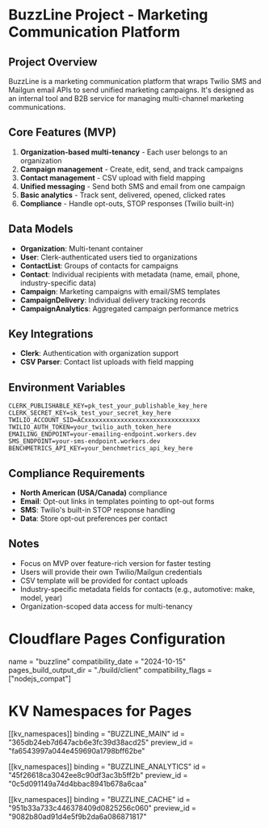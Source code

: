 # BuzzLine Project - Marketing Communication Platform

## Project Overview
BuzzLine is a marketing communication platform that wraps Twilio SMS and Mailgun email APIs to send unified marketing campaigns. It's designed as an internal tool and B2B service for managing multi-channel marketing communications.

## Core Features (MVP)
1. **Organization-based multi-tenancy** - Each user belongs to an organization
2. **Campaign management** - Create, edit, send, and track campaigns
3. **Contact management** - CSV upload with field mapping
4. **Unified messaging** - Send both SMS and email from one campaign
5. **Basic analytics** - Track sent, delivered, opened, clicked rates
6. **Compliance** - Handle opt-outs, STOP responses (Twilio built-in)

## Data Models
- **Organization**: Multi-tenant container
- **User**: Clerk-authenticated users tied to organizations
- **ContactList**: Groups of contacts for campaigns
- **Contact**: Individual recipients with metadata (name, email, phone, industry-specific data)
- **Campaign**: Marketing campaigns with email/SMS templates
- **CampaignDelivery**: Individual delivery tracking records
- **CampaignAnalytics**: Aggregated campaign performance metrics

## Key Integrations
- **Clerk**: Authentication with organization support
- **CSV Parser**: Contact list uploads with field mapping

## Environment Variables
```
CLERK_PUBLISHABLE_KEY=pk_test_your_publishable_key_here
CLERK_SECRET_KEY=sk_test_your_secret_key_here
TWILIO_ACCOUNT_SID=ACxxxxxxxxxxxxxxxxxxxxxxxxxxxxxxxx
TWILIO_AUTH_TOKEN=your_twilio_auth_token_here
EMAILING_ENDPOINT=your-emailing-endpoint.workers.dev
SMS_ENDPOINT=your-sms-endpoint.workers.dev
BENCHMETRICS_API_KEY=your_benchmetrics_api_key_here
```

## Compliance Requirements
- **North American (USA/Canada)** compliance
- **Email**: Opt-out links in templates pointing to opt-out forms
- **SMS**: Twilio's built-in STOP response handling
- **Data**: Store opt-out preferences per contact

## Notes
- Focus on MVP over feature-rich version for faster testing
- Users will provide their own Twilio/Mailgun credentials
- CSV template will be provided for contact uploads
- Industry-specific metadata fields for contacts (e.g., automotive: make, model, year)
- Organization-scoped data access for multi-tenancy


# Cloudflare Pages Configuration
name = "buzzline"
compatibility_date = "2024-10-15"
pages_build_output_dir = "./build/client"
compatibility_flags = ["nodejs_compat"]

# KV Namespaces for Pages
[[kv_namespaces]]
binding = "BUZZLINE_MAIN"
id = "365db24eb7d647acb6e3fc39d38acd25"
preview_id = "fa6543997a044e459690a1798bff62be"

[[kv_namespaces]]
binding = "BUZZLINE_ANALYTICS"
id = "45f26618ca3042ee8c90df3ac3b5ff2b"
preview_id = "0c5d091149a74d4bbac8941b678a6caa"

[[kv_namespaces]]
binding = "BUZZLINE_CACHE"
id = "951b33a733c446378409d0825256c060"
preview_id = "9082b80ad91d4e5f9b2da6a086871817"